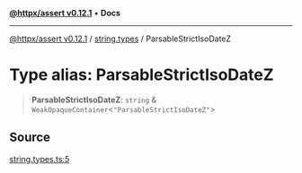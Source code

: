 [**@httpx/assert v0.12.1**](../../README.md) • **Docs**

***

[@httpx/assert v0.12.1](../../README.md) / [string.types](../README.md) / ParsableStrictIsoDateZ

# Type alias: ParsableStrictIsoDateZ

> **ParsableStrictIsoDateZ**: `string` & `WeakOpaqueContainer`\<`"ParsableStrictIsoDateZ"`\>

## Source

[string.types.ts:5](https://github.com/belgattitude/httpx/blob/9af23c30700a45e9eb95108b7ac53f133f16092b/packages/assert/src/string.types.ts#L5)
